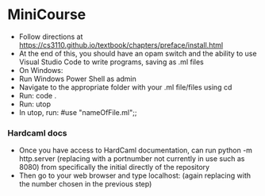 # MiniCourse

* Follow directions at https://cs3110.github.io/textbook/chapters/preface/install.html
* At the end of this, you should have an opam switch and the ability to use Visual Studio Code to write programs, saving as .ml files
* On Windows:
* Run Windows Power Shell as admin
* Navigate to the appropriate folder with your .ml file/files using cd
* Run: code .
* Run: utop
* In utop, run: #use "nameOfFile.ml";;

### Hardcaml docs
* Once you have access to HardCaml documentation, can run python -m http.server <portnum> (replacing <portnum> with a portnumber not currently in use such as 8080) from specifically the initial directly of the repository
* Then go to your web browser and type localhost:<portnum> (again replacing <portnum> with the number chosen in the previous step)

